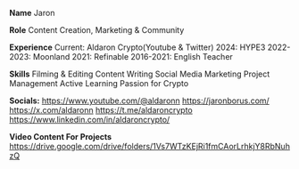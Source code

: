 **Name**
  Jaron

**Role**
  Content Creation, Marketing & Community

**Experience**
Current: Aldaron Crypto(Youtube & Twitter)
  2024: HYPE3
  2022-2023: Moonland
  2021: Refinable
  2016-2021: English Teacher

**Skills**
  Filming & Editing
  Content Writing
  Social Media Marketing
  Project Management
  Active Learning
  Passion for Crypto

**Socials:**
  https://www.youtube.com/@aldaronn
  https://jaronborus.com/
  https://x.com/aldaronn
  https://t.me/aldaroncrypto
  https://www.linkedin.com/in/aldaroncrypto/

**Video Content For Projects**
  https://drive.google.com/drive/folders/1Vs7WTzKEjRi1fmCAorLrhkjY8RbNuhzQ
